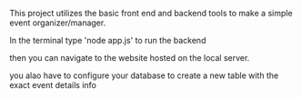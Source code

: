 This project utilizes the basic front end and backend tools to make a simple event organizer/manager.

In the terminal type 'node app.js' to run the backend 

then you can navigate to the website hosted on the local server.

you alao have to configure your database to create a new table with the exact event details info 

